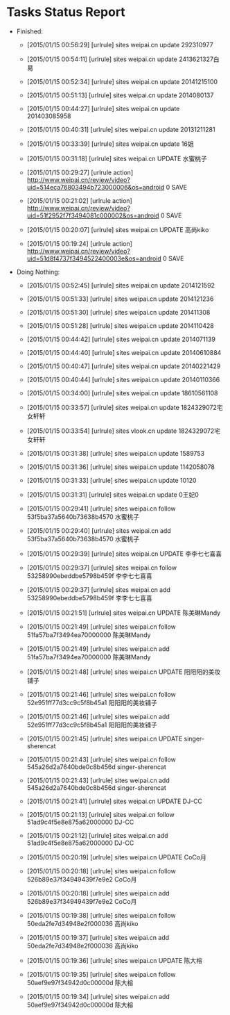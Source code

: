 Tasks Status Report
============

* Finished:
    * [2015/01/15 00:56:29] [urlrule] sites weipai.cn update 292310977
    * [2015/01/15 00:54:11] [urlrule] sites weipai.cn update 2413621327白易
    * [2015/01/15 00:52:34] [urlrule] sites weipai.cn update 20141215100
    * [2015/01/15 00:51:13] [urlrule] sites weipai.cn update 2014080137
    * [2015/01/15 00:44:27] [urlrule] sites weipai.cn update 201403085958
    * [2015/01/15 00:40:31] [urlrule] sites weipai.cn update 20131211281
    * [2015/01/15 00:33:39] [urlrule] sites weipai.cn update 16姐
    * [2015/01/15 00:31:18] [urlrule] sites weipai.cn UPDATE 水蜜桃子

    * [2015/01/15 00:29:27] [urlrule action] http://www.weipai.cn/review/video?uid=514eca76803494b723000006&os=android 0 SAVE
    * [2015/01/15 00:21:02] [urlrule action] http://www.weipai.cn/review/video?uid=51f2952f7f3494081c000002&os=android 0 SAVE
    * [2015/01/15 00:20:07] [urlrule] sites weipai.cn UPDATE 高尚kiko

    * [2015/01/15 00:19:24] [urlrule action] http://www.weipai.cn/review/video?uid=51d8f4737f3494522400003e&os=android 0 SAVE
* Doing Nothing:
    * [2015/01/15 00:52:45] [urlrule] sites weipai.cn update 2014121592
    * [2015/01/15 00:51:33] [urlrule] sites weipai.cn update 2014121236
    * [2015/01/15 00:51:30] [urlrule] sites weipai.cn update 201411308
    * [2015/01/15 00:51:28] [urlrule] sites weipai.cn update 2014110428
    * [2015/01/15 00:44:42] [urlrule] sites weipai.cn update 2014071139
    * [2015/01/15 00:44:40] [urlrule] sites weipai.cn update 20140610884
    * [2015/01/15 00:40:47] [urlrule] sites weipai.cn update 20140221429
    * [2015/01/15 00:40:44] [urlrule] sites weipai.cn update 20140110366
    * [2015/01/15 00:34:00] [urlrule] sites weipai.cn update 18610561108
    * [2015/01/15 00:33:57] [urlrule] sites weipai.cn update 1824329072宅女轩轩
    * [2015/01/15 00:33:54] [urlrule] sites vlook.cn update 1824329072宅女轩轩
    * [2015/01/15 00:31:38] [urlrule] sites weipai.cn update 1589753
    * [2015/01/15 00:31:36] [urlrule] sites weipai.cn update 1142058078
    * [2015/01/15 00:31:33] [urlrule] sites weipai.cn update 10120
    * [2015/01/15 00:31:31] [urlrule] sites weipai.cn update 0王妃0
    * [2015/01/15 00:29:41] [urlrule] sites weipai.cn follow 53f5ba37a5640b73638b4570 水蜜桃子

    * [2015/01/15 00:29:40] [urlrule] sites weipai.cn add 53f5ba37a5640b73638b4570 水蜜桃子

    * [2015/01/15 00:29:39] [urlrule] sites weipai.cn UPDATE 李李七七喜喜

    * [2015/01/15 00:29:37] [urlrule] sites weipai.cn follow 53258990ebeddbe5798b459f 李李七七喜喜

    * [2015/01/15 00:29:37] [urlrule] sites weipai.cn add 53258990ebeddbe5798b459f 李李七七喜喜

    * [2015/01/15 00:21:51] [urlrule] sites weipai.cn UPDATE 陈美琳Mandy

    * [2015/01/15 00:21:49] [urlrule] sites weipai.cn follow 51fa57ba7f3494ea70000000 陈美琳Mandy

    * [2015/01/15 00:21:49] [urlrule] sites weipai.cn add 51fa57ba7f3494ea70000000 陈美琳Mandy

    * [2015/01/15 00:21:48] [urlrule] sites weipai.cn UPDATE 阳阳阳的美妆铺子

    * [2015/01/15 00:21:46] [urlrule] sites weipai.cn follow 52e951ff77d3cc9c5f8b45a1 阳阳阳的美妆铺子

    * [2015/01/15 00:21:46] [urlrule] sites weipai.cn add 52e951ff77d3cc9c5f8b45a1 阳阳阳的美妆铺子

    * [2015/01/15 00:21:45] [urlrule] sites weipai.cn UPDATE singer-sherencat

    * [2015/01/15 00:21:43] [urlrule] sites weipai.cn follow 545a26d2a7640bde0c8b456d singer-sherencat

    * [2015/01/15 00:21:43] [urlrule] sites weipai.cn add 545a26d2a7640bde0c8b456d singer-sherencat

    * [2015/01/15 00:21:41] [urlrule] sites weipai.cn UPDATE DJ-CC

    * [2015/01/15 00:21:13] [urlrule] sites weipai.cn follow 51ad9c4f5e8e875a62000000 DJ-CC

    * [2015/01/15 00:21:12] [urlrule] sites weipai.cn add 51ad9c4f5e8e875a62000000 DJ-CC

    * [2015/01/15 00:20:19] [urlrule] sites weipai.cn UPDATE CoCo月

    * [2015/01/15 00:20:18] [urlrule] sites weipai.cn follow 526b89e37f34949439f7e9e2 CoCo月

    * [2015/01/15 00:20:18] [urlrule] sites weipai.cn add 526b89e37f34949439f7e9e2 CoCo月

    * [2015/01/15 00:19:38] [urlrule] sites weipai.cn follow 50eda2fe7d34948e2f000036 高尚kiko

    * [2015/01/15 00:19:37] [urlrule] sites weipai.cn add 50eda2fe7d34948e2f000036 高尚kiko

    * [2015/01/15 00:19:36] [urlrule] sites weipai.cn UPDATE 陈大榕

    * [2015/01/15 00:19:35] [urlrule] sites weipai.cn follow 50aef9e97f34942d0c00000d 陈大榕

    * [2015/01/15 00:19:34] [urlrule] sites weipai.cn add 50aef9e97f34942d0c00000d 陈大榕


